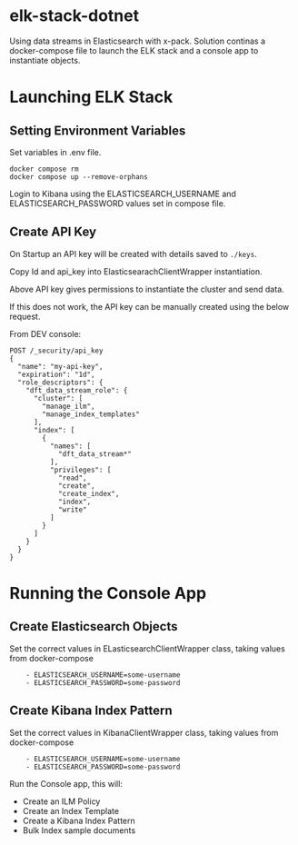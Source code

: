 # elk-stack-dotnet

Using data streams in Elasticsearch with x-pack.  Solution continas a docker-compose file to launch the ELK stack and a console app to instantiate objects.

# Launching ELK Stack

## Setting Environment Variables

Set variables in .env file.

```
docker compose rm
docker compose up --remove-orphans
```

Login to Kibana using the ELASTICSEARCH_USERNAME and ELASTICSEARCH_PASSWORD values set in compose file.

## Create API Key

On Startup an API key will be created with details saved to `./keys`.

Copy Id and api_key into ElasticsearachClientWrapper instantiation.

Above API key gives permissions to instantiate the cluster and send data.

If this does not work, the API key can be manually created using the below request.

From DEV console:

```
POST /_security/api_key
{
  "name": "my-api-key",
  "expiration": "1d",
  "role_descriptors": {
    "dft_data_stream_role": {
      "cluster": [
        "manage_ilm",
        "manage_index_templates"
      ],
      "index": [
        {
          "names": [
            "dft_data_stream*"
          ],
          "privileges": [
            "read",
            "create",
            "create_index",
            "index",
            "write"
          ]
        }
      ]
    }
  }
}
```

# Running the Console App

## Create Elasticsearch Objects

Set the correct values in ELasticsearchClientWrapper class, taking values from docker-compose
```
    - ELASTICSEARCH_USERNAME=some-username
    - ELASTICSEARCH_PASSWORD=some-password
```

## Create Kibana Index Pattern

Set the correct values in KibanaClientWrapper class, taking values from docker-compose
```
    - ELASTICSEARCH_USERNAME=some-username
    - ELASTICSEARCH_PASSWORD=some-password
```

Run the Console app, this will:
- Create an ILM Policy
- Create an Index Template
- Create a Kibana Index Pattern
- Bulk Index sample documents
